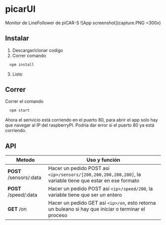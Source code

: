 # picarUI
Monitor de LineFollower de piCAR-S
![App screenshot](capture.PNG =300x)
## Instalar
1. Descargar/clonar codigo
2. Correr comando 
```bash
  npm install
```
3. Listo

## Correr
Correr el comando
```bash
  npm start
```
Ahora el serivicio está corriendo en el puerto 80, para abrir el app solo hay que navegar al IP del raspberryPI.
Podría dar error si el puerto 80 ya está corriendo.

## API
| Metodo                  | Uso y función                                                                                             |
|-------------------------|-----------------------------------------------------------------------------------------------------------|
| **POST** /sensors/:data | Hacer un pedido POST así `<ip>/sensors/[200,200,200,200,200]`, la variable tiene que estar en ese formato |
| **POST** /speed/:data   | Hacer un pedido POST así `<ip>/speed/200`, la variable tiene que ser un entero                            |
| **GET** /on             | Hacer un pedido GET así `<ip>/on`, esto retorna un buleano si hay que iniciar o terminar el proceso       |